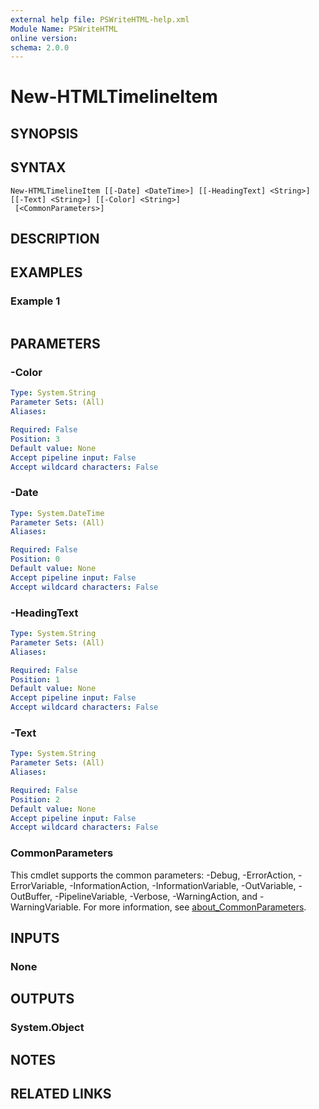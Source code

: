 ```yaml
---
external help file: PSWriteHTML-help.xml
Module Name: PSWriteHTML
online version:
schema: 2.0.0
---
```


# New-HTMLTimelineItem

## SYNOPSIS


## SYNTAX

```
New-HTMLTimelineItem [[-Date] <DateTime>] [[-HeadingText] <String>] [[-Text] <String>] [[-Color] <String>]
 [<CommonParameters>]
```

## DESCRIPTION


## EXAMPLES

### Example 1
```powershell

```



## PARAMETERS

### -Color


```yaml
Type: System.String
Parameter Sets: (All)
Aliases:

Required: False
Position: 3
Default value: None
Accept pipeline input: False
Accept wildcard characters: False
```

### -Date


```yaml
Type: System.DateTime
Parameter Sets: (All)
Aliases:

Required: False
Position: 0
Default value: None
Accept pipeline input: False
Accept wildcard characters: False
```

### -HeadingText


```yaml
Type: System.String
Parameter Sets: (All)
Aliases:

Required: False
Position: 1
Default value: None
Accept pipeline input: False
Accept wildcard characters: False
```

### -Text


```yaml
Type: System.String
Parameter Sets: (All)
Aliases:

Required: False
Position: 2
Default value: None
Accept pipeline input: False
Accept wildcard characters: False
```

### CommonParameters
This cmdlet supports the common parameters: -Debug, -ErrorAction, -ErrorVariable, -InformationAction, -InformationVariable, -OutVariable, -OutBuffer, -PipelineVariable, -Verbose, -WarningAction, and -WarningVariable. For more information, see [about_CommonParameters](http://go.microsoft.com/fwlink/?LinkID=113216).

## INPUTS

### None

## OUTPUTS

### System.Object
## NOTES

## RELATED LINKS
